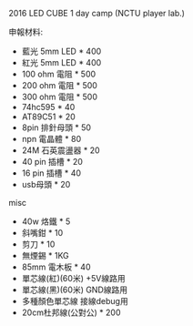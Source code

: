 2016 LED CUBE 1 day camp (NCTU player lab.)

申報材料:
- 藍光 5mm LED     * 400
- 紅光 5mm LED     * 400
- 100 ohm 電阻     * 500
- 200 ohm 電阻     * 500
- 300 ohm 電阻     * 500
- 74hc595          * 40
- AT89C51          * 20
- 8pin 排針母頭    * 50  
- npn 電晶體       * 80
- 24M 石英震盪器   * 20
- 40 pin 插槽      * 20
- 16 pin 插槽      * 40
- usb母頭          * 20

misc
- 40w 烙鐵            * 5 
- 斜嘴鉗              * 10
- 剪刀                * 10
- 無煙錫              * 1KG
- 85mm 電木板         * 40
- 單芯線(紅)(60米)    +5V線路用  
- 單芯線(黑)(60米)    GND線路用
- 多種顏色單芯線      接線debug用
- 20cm杜邦線(公對公)  * 200   

